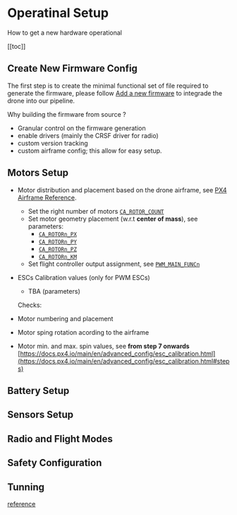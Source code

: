 # Operatinal Setup

How to get a new hardware operational

[[toc]]

## Create New Firmware Config

The first step is to create the minimal functional set of file required to generate the firmware, please follow [Add a new firmware](https://github.com/EOLab-HSRW/drones-fw/blob/main/add.md) to integrade the drone into our pipeline.

Why building the firmware from source ?
- Granular control on the firmware generation
- enable drivers (mainly the CRSF driver for radio)
- custom version tracking
- custom airframe config; this allow for easy setup.

## Motors Setup

- Motor distribution and placement based on the drone airframe, see [PX4 Airframe Reference](https://docs.px4.io/main/en/airframes/airframe_reference.html).
  - Set the right number of motors [`CA_ROTOR_COUNT`](https://docs.px4.io/main/en/advanced_config/parameter_reference.html#CA_ROTOR_COUNT)
  - Set motor geometry placement (w.r.t **center of mass**), see parameters:
    - [`CA_ROTORn_PX`](https://docs.px4.io/main/en/advanced_config/parameter_reference.html#CA_ROTOR0_PX)
    - [`CA_ROTORn_PY`](https://docs.px4.io/main/en/advanced_config/parameter_reference.html#CA_ROTOR0_PY)
    - [`CA_ROTORn_PZ`](https://docs.px4.io/main/en/advanced_config/parameter_reference.html#CA_ROTOR0_PZ)
    - [`CA_ROTORn_KM`](https://docs.px4.io/main/en/advanced_config/parameter_reference.html#CA_ROTOR0_KM)
  - Set flight controller output assignment, see [`PWM_MAIN_FUNCn`](https://docs.px4.io/main/en/advanced_config/parameter_reference.html#PWM_MAIN_FUNC1)
- ESCs Calibration values (only for PWM ESCs)
  - TBA (parameters)

  Checks:
- Motor numbering and placement
- Motor sping rotation acording to the airframe
- Motor min. and max. spin values, see **from step 7 onwards** [https://docs.px4.io/main/en/advanced_config/esc_calibration.html](https://docs.px4.io/main/en/advanced_config/esc_calibration.html#steps)

## Battery Setup

## Sensors Setup

## Radio and Flight Modes

## Safety Configuration

## Tunning


[reference](https://docs.px4.io/main/en/advanced_config/)
